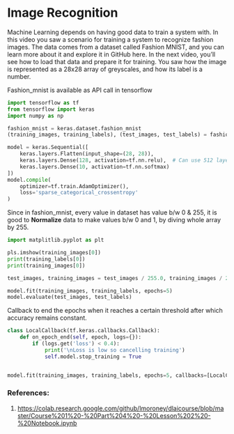 # Image Recognition

Machine Learning depends on having good data to train a system with. In this video you saw a scenario for training a
system to recognize fashion images. The data comes from a dataset called Fashion MNIST, and you can learn more about it
and explore it in GitHub here. In the next video, you’ll see how to load that data and prepare it for training. You saw
how the image is represented as a 28x28 array of greyscales, and how its label is a number.

Fashion_mnist is available as API call in tensorflow

```python
import tensorflow as tf
from tensorflow import keras
import numpy as np

fashion_mnist = keras.dataset.fashion_mnist
(training_images, training_labels), (test_images, test_labels) = fashion_mnist.load_data()

model = keras.Sequential([
    keras.layers.Flatten(input_shape=(28, 28)),
    keras.layers.Dense(128, activation=tf.nn.relu),  # Can use 512 layers
    keras.layers.Dense(10, activation=tf.nn.softmax)
])
model.compile(
    optimizer=tf.train.AdamOptimizer(),
    loss='sparse_categorical_crossentropy'
)

```

Since in fashion_mnist, every value in dataset has value b/w 0 & 255, it is good to **Normalize** data to make values
b/w 0 and 1, by diving whole array by 255.

```python
import matplitlib.pyplot as plt

pls.imshow(training_images[0])
print(training_labels[0])
print(training_images[0])

test_images, training_images = test_images / 255.0, training_images / 255.0

```

```python
model.fit(training_images, training_labels, epochs=5)
model.evaluate(test_images, test_labels)
```

Callback to end the epochs when it reaches a certain threshold after which accuracy remains constant.

```python
class LocalCallback(tf.keras.callbacks.Callback):
    def on_epoch_end(self, epoch, logs={}):
        if (logs.get('loss') < 0.4):
            print('\nLoss is low so cancelling training')
            self.model.stop_training = True


model.fit(training_images, training_labels, epochs=5, callbacks=[LocalCallback()])

```

### References:

1. https://colab.research.google.com/github/lmoroney/dlaicourse/blob/master/Course%201%20-%20Part%204%20-%20Lesson%202%20-%20Notebook.ipynb